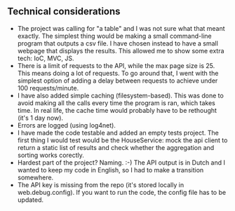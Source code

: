 ## Technical considerations
* The project was calling for "a table" and I was not sure what that meant exactly. The simplest thing would be making a small command-line program that outputs a csv file. I have chosen instead to have a small webpage that displays the results. This allowed me to show some extra tech: IoC, MVC, JS.
* There is a limit of requests to the API, while the max page size is 25. This means doing a lot of requests. To go around that, I went with the simplest option of adding a delay between requests to achieve under 100 requests/minute.
* I have also added simple caching (filesystem-based). This was done to avoid making all the calls every time the program is ran, which takes time. In real life, the cache time would probably have to be rethought (it's 1 day now).
* Errors are logged (using log4net).
* I have made the code testable and added an empty tests project. The first thing I would test would be the HouseService: mock the api client to return a static list of results and check whether the aggregation and sorting works corectly.
* Hardest part of the project? Naming. :-) The API output is in Dutch and I wanted to keep my code in English, so I had to make a transition somewhere.
* The API key is missing from the repo (it's stored locally in web.debug.config). If you want to run the code, the config file has to be updated.
